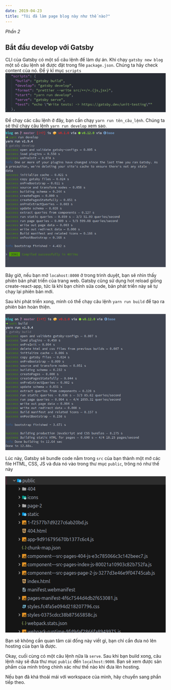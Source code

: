 ```yaml
---
date: 2019-04-23
title: "Tôi đã làm page blog này như thế nào?"
---
```

_Phần 2_

## Bắt đầu develop với Gatsby
CLI của Gatsby có một số câu lệnh để làm dự án. Khi chạy `gatsby new blog` một số câu lệnh sẽ được đặt trong file `package.json`. Chúng ta hãy check content của nó. Để ý kĩ mục `scripts`
![scripts](script.png)

Để chạy các câu lệnh ở đây, bạn cần chạy `yarn run tên_câu_lệnh`. Chúng ta sẽ thử chạy câu lệnh `yarn run develop` xem sao.
![develop](develop.png)

Bây giờ, nếu bạn mở `locahost:8000` ở trong trình duyệt, bạn sẽ nhìn thấy phiên bản phát triển của trang web. Gatsby cũng sử dụng hot reload giống create-react-app, tức là khi bạn chỉnh sửa code, bản phát triển này sẽ tự chạy lại phiên bản mới.

Sau khi phát triển xong, mình có thể chạy câu lệnh `yarn run build` để tạo ra phiên bản hoàn thiện. 

![build](build.png)

Lúc này, Gatsby sẽ bundle code nằm trong `src` của bạn thành một mớ các file HTML, CSS, JS và đưa nó vào trong thư mục `public`, trông nó như thế này

![public](public.png)

Bạn sẽ không cần quan tâm cái đống này viết gì, bạn chỉ cần đưa nó lên hosting của bạn là được.

Okay, cuối cùng có một câu lệnh nữa là `serve`. Sau khi bạn build xong, câu lệnh này sẽ đưa thư mục `public` đến `localhost:9000`. Bạn sẽ xem được sản phẩm của mình trông chính xác như thế nào khi đưa lên hosting.

Nếu bạn đã khá thoải mái với workspace của mình, hãy chuyển sang phần tiếp theo.  